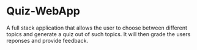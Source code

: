 # Quiz-WebApp
A full stack application that allows the user to choose between different topics and generate a quiz out of such topics. It will then grade the users reponses and provide feedback.
